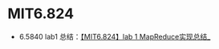 # MIT6.824
* 6.5840 lab1 总结：[【MIT6.824】lab 1 MapReduce实现总结_](https://slipegg.github.io/2023/11/22/MIT6-824lab1/)
